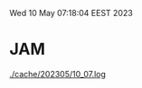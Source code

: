 Wed 10 May 07:18:04 EEST 2023
# JAM
<a href='./cache/202305/10_07.log'>./cache/202305/10_07.log</a>
